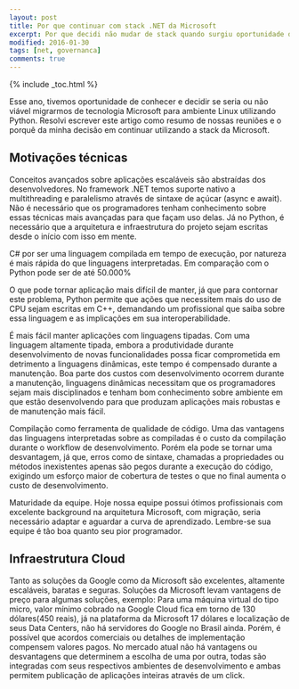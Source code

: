 ```yaml
---
layout: post
title: Por que continuar com stack .NET da Microsoft
excerpt: Por que decidi não mudar de stack quando surgiu oportunidade dentro da empresa.
modified: 2016-01-30
tags: [net, governanca]
comments: true
---
```

{% include _toc.html %}

Esse ano, tivemos oportunidade de conhecer e decidir se seria ou não viável migrarmos de tecnologia Microsoft para ambiente Linux utilizando Python. Resolvi escrever este artigo como resumo de nossas reuniões e o porquê da minha decisão em continuar utilizando a stack da Microsoft.

## Motivações técnicas

Conceitos avançados sobre aplicações escaláveis são abstraídas dos desenvolvedores. No framework .NET temos suporte nativo a multithreading e paralelismo através de sintaxe de açúcar (async e await). Não é necessário que os programadores tenham conhecimento sobre essas técnicas mais avançadas para que façam uso delas. Já no Python, é necessário que a arquitetura e infraestrutura do projeto sejam escritas desde o início com isso em mente.

C# por ser uma linguagem compilada em tempo de execução, por natureza é mais rápida do que linguagens interpretadas. Em comparação com o Python pode ser de até 50.000%

O que pode tornar aplicação mais difícil de manter, já que para contornar este problema, Python permite que ações que necessitem mais do uso de CPU sejam escritas em C++, demandando um profissional que saiba sobre essa linguagem e as implicações em sua interoperabilidade.

É mais fácil manter aplicações com linguagens tipadas. Com uma linguagem altamente tipada, embora a produtividade durante desenvolvimento de novas funcionalidades possa ficar comprometida em detrimento a linguagens dinâmicas, este tempo é compensado durante a manutenção.  Boa parte dos custos com desenvolvimento ocorrem durante a manutenção, linguagens dinâmicas necessitam que os programadores sejam mais disciplinados e tenham bom conhecimento sobre ambiente em que estão desenvolvendo para que produzam aplicações mais robustas e de manutenção mais fácil.

Compilação como ferramenta de qualidade de código. Uma das vantagens das linguagens interpretadas sobre as compiladas é o custo da compilação durante o workflow de desenvolvimento. Porém ela pode se tornar uma desvantagem, já que, erros como de sintaxe, chamadas a propriedades ou métodos inexistentes apenas são pegos durante a execução do código, exigindo um esforço maior de cobertura de testes o que no final aumenta o custo de desenvolvimento.

Maturidade da equipe. Hoje nossa equipe possui ótimos profissionais com excelente background na arquitetura Microsoft, com migração, seria necessário adaptar e aguardar a curva de aprendizado. Lembre-se sua equipe é tão boa quanto seu pior programador.

## Infraestrutura Cloud

Tanto as soluções da Google como da Microsoft são excelentes, altamente escaláveis, baratas e seguras. Soluções da Microsoft levam vantagens de preço para algumas soluções, exemplo: Para uma máquina virtual do tipo micro, valor mínimo cobrado na Google Cloud fica em torno de 130 dólares(450 reais), já na plataforma da Microsoft 17 dólares e localização de seus Data Centers, não há servidores do Google no Brasil ainda. Porém, é possível que acordos comerciais ou detalhes de implementação compensem valores pagos. No mercado atual não há vantagens ou desvantagens que determinem a escolha de uma por outra, todas são integradas com seus respectivos ambientes de desenvolvimento e ambas permitem publicação de aplicações inteiras através de um click.
